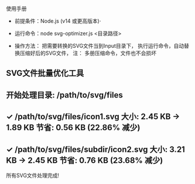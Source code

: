 使用手册
- 前提条件：Node.js (v14 或更高版本)·
    
- 运行命令：node svg-optimizer.js <目录路径>

- 操作方法： 把需要转换的SVG文件当到Input目录下， 执行运行命令，自动替换压缩好后的SVG文件， 
 注： 多册压缩命令，文件也不会损坏


SVG文件批量优化工具
----------------------------------------
开始处理目录: /path/to/svg/files
----------------------------------------
✓ /path/to/svg/files/icon1.svg
  大小: 2.45 KB → 1.89 KB
  节省: 0.56 KB (22.86% 减少)
----------------------------------------
✓ /path/to/svg/files/subdir/icon2.svg
  大小: 3.21 KB → 2.45 KB
  节省: 0.76 KB (23.68% 减少)
----------------------------------------
所有SVG文件处理完成!